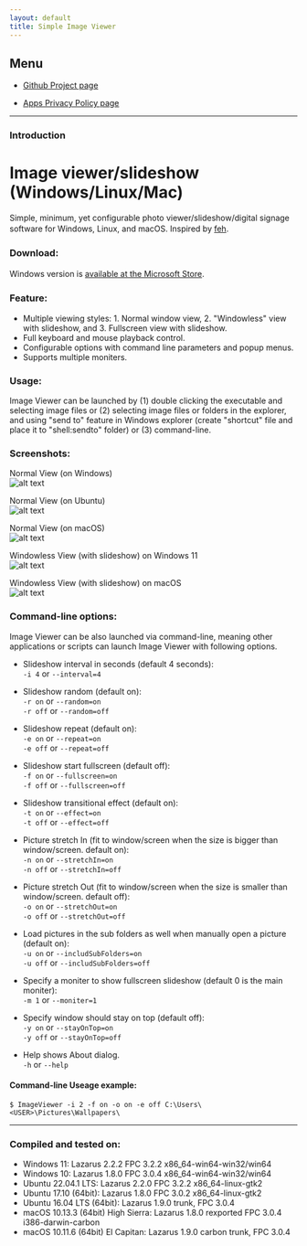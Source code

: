 ```yaml
---
layout: default
title: Simple Image Viewer
---
```


## Menu
  
* [Github Project page](https://github.com/torum/Image-viewer)  

* [Apps Privacy Policy page](https://torum.github.io/Image-viewer/app-privacy-policy/)  

---------------------------------------
### Introduction  



# Image viewer/slideshow (Windows/Linux/Mac)
Simple, minimum, yet configurable photo viewer/slideshow/digital signage software for Windows, Linux, and macOS. Inspired by [feh](https://feh.finalrewind.org/).　　

### Download:
Windows version is [available at the Microsoft Store](https://apps.microsoft.com/store/detail/simple-image-viewer/9NNZPQD4WJCK).　　

### Feature:  
* Multiple viewing styles: 1. Normal window view, 2. "Windowless" view with slideshow, and 3. Fullscreen view with slideshow.   
* Full keyboard and mouse playback control. 
* Configurable options with command line parameters and popup menus.  
* Supports multiple moniters.  

### Usage:  
Image Viewer can be launched by (1) double clicking the executable and selecting image files or (2) selecting image files or folders in the explorer, and using "send to" feature in Windows explorer (create "shortcut" file and place it to "shell:sendto" folder) or (3) command-line.


### Screenshots:
Normal View (on Windows)  
![alt text](https://github.com/torum/Image-viewer/blob/master/files/bin/ImageViewerScreenshot1.png?raw=true)

Normal View (on Ubuntu)  
![alt text](https://github.com/torum/Image-viewer/blob/master/files/bin/Screenshot%20from%202018-02-20%2021-19-26.jpg?raw=true)

Normal View (on macOS)  
![alt text](https://github.com/torum/Image-viewer/blob/master/files/bin/Mac%202018-02-20%2018.34.57.png?raw=true)

Windowless View (with slideshow) on Windows 11  
![alt text](https://github.com/torum/Image-viewer/blob/master/files/bin/ImageViewerScreenshot3-n.png?raw=true)

Windowless View (with slideshow) on macOS  
![alt text](https://github.com/torum/Image-viewer/blob/master/files/bin/macOS-inFrameScreenshot-2018-02-20%2023.56.00.png?raw=true)


### Command-line options:  
Image Viewer can be also launched via command-line, meaning other applications or scripts can launch Image Viewer with following options.  
   
   
- Slideshow interval in seconds (default 4 seconds):  
`-i 4`  or `--interval=4`   
  
- Slideshow random (default on):  
`-r on`  or  `--random=on`   
`-r off`  or  `--random=off`   
  
- Slideshow repeat (default on):  
`-e on`  or  `--repeat=on`   
`-e off`  or  `--repeat=off`   
  
- Slideshow start fullscreen (default off):  
`-f on`  or  `--fullscreen=on`   
`-f off`  or  `--fullscreen=off`   
  
- Slideshow transitional effect (default on):  
`-t on`  or  `--effect=on`   
`-t off`  or  `--effect=off`   
  
- Picture stretch In (fit to window/screen when the size is bigger than window/screen. default on):  
`-n on`  or  `--stretchIn=on`   
`-n off`  or  `--stretchIn=off`   
  
- Picture stretch Out (fit to window/screen when the size is smaller than window/screen. default off):  
`-o on`  or  `--stretchOut=on`   
`-o off`  or  `--stretchOut=off`   
  
- Load pictures in the sub folders as well when manually open a picture (default on):  
`-u on`  or  `--includSubFolders=on`   
`-u off`  or  `--includSubFolders=off`   
  
- Specify a moniter to show fullscreen slideshow (default 0 is the main moniter):  
`-m 1`  or  `--moniter=1`    
  
- Specify window should stay on top (default off):  
`-y on`  or  `--stayOnTop=on`   
`-y off`  or  `--stayOnTop=off`   

- Help shows About dialog.  
`-h`  or  `--help`   
  
   
#### Command-line Useage example:    
`$ ImageViewer -i 2 -f on -o on -e off C:\Users\<USER>\Pictures\Wallpapers\` 

 
---------------------------------------

### Compiled and tested on:   

* Windows 11: Lazarus 2.2.2 FPC 3.2.2 x86_64-win64-win32/win64
* Windows 10: Lazarus 1.8.0 FPC 3.0.4 x86_64-win64-win32/win64
* Ubuntu 22.04.1 LTS: Lazarus 2.2.0 FPC 3.2.2 x86_64-linux-gtk2
* Ubuntu 17.10 (64bit): Lazarus 1.8.0 FPC 3.0.2 x86_64-linux-gtk2
* Ubuntu 16.04 LTS (64bit): Lazarus 1.9.0 trunk, FPC 3.0.4
* macOS 10.13.3 (64bit) High Sierra: Lazarus 1.8.0 rexported FPC 3.0.4 i386-darwin-carbon
* macOS 10.11.6 (64bit) El Capitan: Lazarus 1.9.0 carbon trunk, FPC 3.0.4
